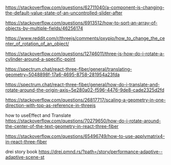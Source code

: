 https://stackoverflow.com/questions/62711040/a-component-is-changing-the-default-value-state-of-an-uncontrolled-slider-after

https://stackoverflow.com/questions/6913512/how-to-sort-an-array-of-objects-by-multiple-fields/46256174

https://www.reddit.com/r/threejs/comments/oxypio/how_to_change_the_center_of_rotation_of_an_object/

https://stackoverflow.com/questions/12746011/three-js-how-do-i-rotate-a-cylinder-around-a-specific-point

https://spectrum.chat/react-three-fiber/general/translating-geometry~5048898f-17a6-4695-8758-281954a23fda

https://spectrum.chat/react-three-fiber/general/how-do-i-translate-and-rotate-around-the-origin-axis~5e280a02-f596-4476-9de8-cade2325d2fd

https://stackoverflow.com/questions/26817717/scaling-a-geometry-in-one-direction-with-top-as-reference-in-threejs

how to useEffect and Translate
https://stackoverflow.com/questions/70279650/how-do-i-rotate-around-the-center-of-the-text-geometry-in-react-three-fiber

https://stackoverflow.com/questions/65496749/how-to-use-applymatrix4-in-react-three-fiber

drei story book
https://drei.pmnd.rs/?path=/story/performance-adaptive--adaptive-scene-st
